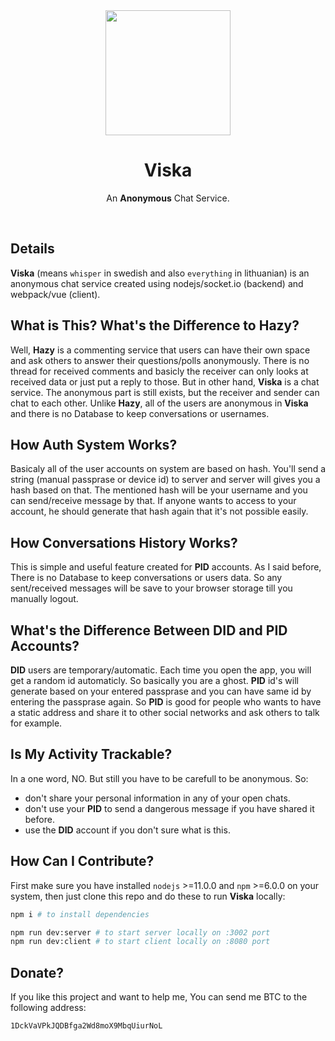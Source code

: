 <div align="center">
  <img src="https://raw.githubusercontent.com/nainemom/viska/dev/static/logo.png" height="200"/>
  <h1><b> Viska </b></h1>
  <p>An <b>Anonymous</b> Chat Service.</p>
  <br>
</div>

## Details

**Viska** (means `whisper` in swedish and also `everything` in lithuanian) is an anonymous chat service created using nodejs/socket.io (backend) and webpack/vue (client).

## What is This? What's the Difference to Hazy?
Well, **Hazy** is a commenting service that users can have their own space and ask others to answer their questions/polls anonymously. There is no thread for received comments and basicly the receiver can only looks at received data or just put a reply to those. But in other hand, **Viska** is a chat service. The anonymous part is still exists, but the receiver and sender can chat to each other. Unlike **Hazy**, all of the users are anonymous in **Viska** and there is no Database to keep conversations or usernames.

## How Auth System Works?
Basicaly all of the user accounts on system are based on hash. You'll send a string (manual passprase or device id) to server and server will gives you a hash based on that. The mentioned hash will be your username and you can send/receive message by that. If anyone wants to access to your account, he should generate that hash again that it's not possible easily.

## How Conversations History Works?
This is simple and useful feature created for **PID** accounts. As I said before, There is no Database to keep conversations or users data. So any sent/received messages will be save to your browser storage till you manually logout.

## What's the Difference Between DID and PID Accounts?
**DID** users are temporary/automatic. Each time you open the app, you will get a random id automaticly. So basically you are a ghost. **PID** id's will generate based on your entered passprase and you can have same id by entering the passprase again. So **PID** is good for people who wants to have a static address and share it to other social networks and ask others to talk for example.

## Is My Activity Trackable?
In a one word, NO. But still you have to be carefull to be anonymous. So:
- don't share your personal information in any of your open chats.
- don't use your **PID** to send a dangerous message if you have shared it before.
- use the **DID** account if you don't sure what is this.

## How Can I Contribute?
First make sure you have installed `nodejs` >=11.0.0 and `npm` >=6.0.0 on your system, then just clone this repo and do these to run **Viska** locally:

```bash
npm i # to install dependencies

npm run dev:server # to start server locally on :3002 port
npm run dev:client # to start client locally on :8080 port
```

## Donate?
If you like this project and want to help me, You can send me BTC to the following address:
```
1DckVaVPkJQDBfga2Wd8moX9MbqUiurNoL
```